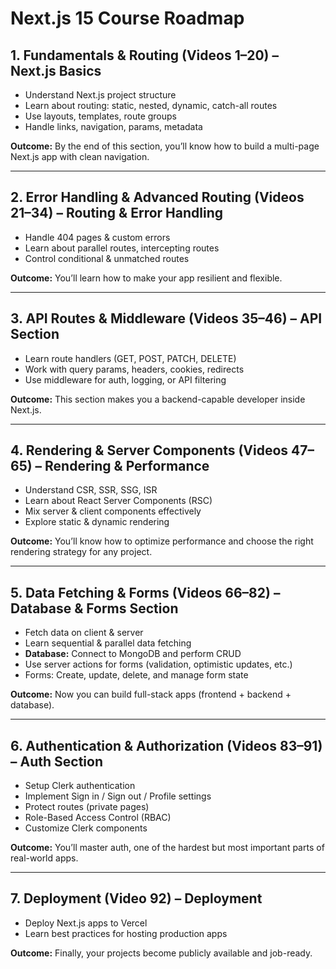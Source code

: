 # Next.js 15 Course Roadmap

## 1. Fundamentals & Routing (Videos 1–20) – Next.js Basics

* Understand Next.js project structure
* Learn about routing: static, nested, dynamic, catch-all routes
* Use layouts, templates, route groups
* Handle links, navigation, params, metadata

**Outcome:**
By the end of this section, you’ll know how to build a multi-page Next.js app with clean navigation.

---

## 2. Error Handling & Advanced Routing (Videos 21–34) – Routing & Error Handling

* Handle 404 pages & custom errors
* Learn about parallel routes, intercepting routes
* Control conditional & unmatched routes

**Outcome:**
You’ll learn how to make your app resilient and flexible.

---

## 3. API Routes & Middleware (Videos 35–46) – API Section

* Learn route handlers (GET, POST, PATCH, DELETE)
* Work with query params, headers, cookies, redirects
* Use middleware for auth, logging, or API filtering

**Outcome:**
This section makes you a backend-capable developer inside Next.js.

---

## 4. Rendering & Server Components (Videos 47–65) – Rendering & Performance

* Understand CSR, SSR, SSG, ISR
* Learn about React Server Components (RSC)
* Mix server & client components effectively
* Explore static & dynamic rendering

**Outcome:**
You’ll know how to optimize performance and choose the right rendering strategy for any project.

---

## 5. Data Fetching & Forms (Videos 66–82) – Database & Forms Section

* Fetch data on client & server
* Learn sequential & parallel data fetching
* **Database:** Connect to MongoDB and perform CRUD
* Use server actions for forms (validation, optimistic updates, etc.)
* Forms: Create, update, delete, and manage form state

**Outcome:**
Now you can build full-stack apps (frontend + backend + database).

---

## 6. Authentication & Authorization (Videos 83–91) – Auth Section

* Setup Clerk authentication
* Implement Sign in / Sign out / Profile settings
* Protect routes (private pages)
* Role-Based Access Control (RBAC)
* Customize Clerk components

**Outcome:**
You’ll master auth, one of the hardest but most important parts of real-world apps.

---

## 7. Deployment (Video 92) – Deployment

* Deploy Next.js apps to Vercel
* Learn best practices for hosting production apps

**Outcome:**
Finally, your projects become publicly available and job-ready.
